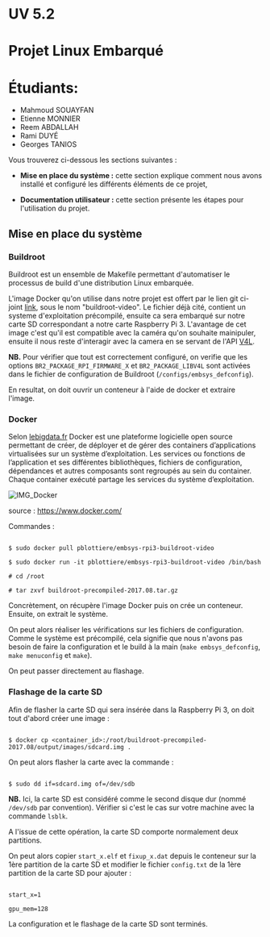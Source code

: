 # UV 5.2
# Projet Linux Embarqué
# Étudiants:

   - Mahmoud SOUAYFAN
   - Etienne MONNIER
   - Reem ABDALLAH
   - Rami DUYÉ
   - Georges TANIOS


Vous trouverez ci-dessous les sections suivantes :

- ****Mise en place du système :**** cette section explique comment nous avons installé et configuré les différents éléments de ce projet,

- ****Documentation utilisateur :**** cette section présente les étapes pour l'utilisation du projet.

  

## Mise en place du système

  

### Buildroot

Buildroot est un ensemble de Makefile permettant d'automatiser le processus de build d'une distribution Linux embarquée.

  
L'image Docker qu'on utilise dans notre projet est offert par le lien git ci-joint [link](https://github.com/pblottiere/embsys/tree/master/labs/rpi3/docker), sous le nom "buildroot-video". Le fichier déjà cité, contient un systeme d'exploitation précompilé, ensuite ca sera embarqué sur notre carte SD correspondant a notre carte Raspberry Pi 3.
L'avantage de cet image c'est qu'il est compatible avec la caméra qu'on souhaite mainipuler, ensuite il nous reste d'interagir avec la camera en se servant de l'API [V4L](https://github.com/twam/v4l2grab).


****NB.**** Pour vérifier que tout est correctement configuré, on verifie que les options `BR2_PACKAGE_RPI_FIRMWARE_X`  et `BR2_PACKAGE_LIBV4L` sont activées dans le fichier de configuration de Buildroot (`/configs/embsys_defconfig`).

En resultat, on doit ouvrir un conteneur à l'aide de docker et extraire l'image.
  

### Docker

Selon [lebigdata.fr](https://www.lebigdata.fr/docker-definition) Docker est une plateforme logicielle open source permettant de créer, de déployer et de gérer des containers d’applications virtualisées sur un système d’exploitation. Les services ou fonctions de l’application et ses différentes bibliothèques, fichiers de configuration, dépendances et autres composants sont regroupés au sein du container. Chaque container exécuté partage les services du système d’exploitation.

![IMG_Docker](https://www.docker.com/sites/default/files/d8/2018-11/docker-containerized-and-vm-transparent-bg.png)

source : https://www.docker.com/

  

Commandes :

```

$ sudo docker pull pblottiere/embsys-rpi3-buildroot-video

$ sudo docker run -it pblottiere/embsys-rpi3-buildroot-video /bin/bash

# cd /root

# tar zxvf buildroot-precompiled-2017.08.tar.gz

```

Concrètement, on récupère l'image Docker puis on crée un conteneur. Ensuite, on extrait le système.

On peut alors réaliser les vérifications sur les fichiers de configuration. Comme le système est précompilé, cela signifie que nous n'avons pas besoin de faire la configuration et le build à la main (`make embsys_defconfig`, `make menuconfig` et `make`). 

On peut passer directement au flashage.


### Flashage de la carte SD

Afin de flasher la carte SD qui sera insérée dans la Raspberry Pi 3, on doit tout d'abord créer une image :

```

$ docker cp <container_id>:/root/buildroot-precompiled-2017.08/output/images/sdcard.img .

```

On peut alors flasher la carte avec la commande :

```

$ sudo dd if=sdcard.img of=/dev/sdb

```

****NB.**** Ici, la carte SD est considéré comme le second disque dur (nommé `/dev/sdb` par convention). Vérifier si c'est le cas sur votre machine avec la commande `lsblk`.

  

A l'issue de cette opération, la carte SD comporte normalement deux partitions.

On peut alors copier `start_x.elf` et `fixup_x.dat` depuis le conteneur sur la 1ère partition de la carte SD et modifier le fichier `config.txt` de la 1ère partition de la carte SD pour ajouter :

````

start_x=1

gpu_mem=128

````

La configuration et le flashage de la carte SD sont terminés.

  